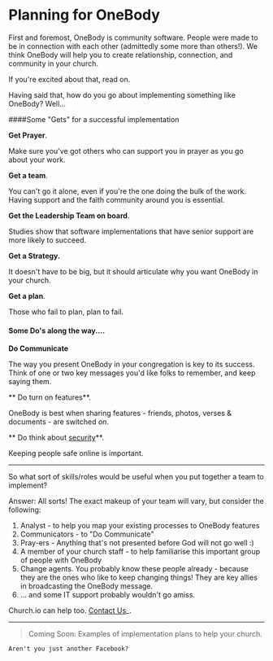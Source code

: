 # Planning for OneBody

First and foremost, OneBody is community software. People were made to be in connection with each other (admittedly some more than others!). We think OneBody will help you to create relationship, connection, and community in your church.

If you're excited about that, read on.

Having said that, how do you go about implementing something like OneBody? Well...

####Some "Gets" for a successful implementation

**Get Prayer**.

Make sure you've got others who can support you in prayer as you go about your work.

**Get a team**.

You can't go it alone, even if you're the one doing the bulk of the work. Having support and the faith community around you is essential.

**Get the Leadership Team on board**.

Studies show that software implementations that have senior support are more likely to succeed.

**Get a Strategy.**

It doesn't have to be big, but it should articulate why you want OneBody in your church.

**Get a plan**.

Those who fail to plan, plan to fail.


#### Some Do's along the way....

**Do Communicate**

The way you present OneBody in your congregation is key to its success. Think of one or two key messages you'd like folks to remember, and keep saying them.

** Do turn on features**.

OneBody is best when sharing features - friends, photos, verses & documents - are switched *on*.

** Do think about [security](../planning_for_installation/understanding_security_roles_and_users.html)**.

Keeping people safe online is important.

---

So what sort of skills/roles would be useful when you put together a team to implement?

Answer: All sorts! The exact makeup of your team will vary, but consider the following:

1. Analyst - to help you map your existing processes to OneBody features
2. Communicators - to "Do Communicate"
3. Pray-ers - Anything that's not presented before God will not go well :)
4. A member of your church staff - to help familiarise this important group of people with OneBody
5. Change agents. You probably know these people already - because they are the ones who like to keep changing things! They are key allies in broadcasting the OneBody message.
5. ... and some IT support probably wouldn't go amiss.

Church.io can help too. [Contact Us](http://church.io)_.

---

> Coming Soon: Examples of implementation plans to help your church.


    Aren't you just another Facebook?

